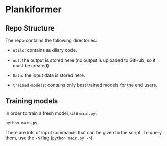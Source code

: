 # Plankiformer

## Repo Structure

The repo contains the following directories:

- `utils`: contains auxiliary code.

- `out`: the output is stored here (no output is uploaded to GitHub, so it must be created).

- `Data`: the input data is stored here.

- `trained-models`: contains only best trained models for the end users.


## Training models

In order to train a fresh model, use `main.py`. 

```python
python main.py
```
There are lots of input commands that can be given to the script. To query them, use the `-h` flag (`python main.py -h`). 
